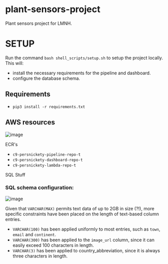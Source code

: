 # plant-sensors-project
Plant sensors project for LMNH.


# SETUP
Run the command `bash shell_scripts/setup.sh` to setup the project locally.
This will:
- install the necessary requirements for the pipeline and dashboard.
- configure the database schema.

## Requirements
- `pip3 install -r requirements.txt`

## AWS resources
![image](https://github.com/clv1/plant-sensors-project/assets/89152728/b421ddac-daee-4534-aa3d-169f9378daff)

ECR's
- `c9-persnickety-pipeline-repo-t`
- `c9-persnickety-dashboard-repo-t`
- `c9-persnickety-lambda-repo-t`

SQL Stuff

### SQL schema configuration:
![image](https://github.com/clv1/plant-sensors-project/assets/89152728/04c381bd-8713-40df-a94e-d5a16f6d338f)

Given that `VARCHAR(MAX)` permits text data of up to 2GB in size (?!), more specific constraints 
have been placed on the length of text-based column entries. 
- `VARCHAR(100)` has been applied uniformly to most entries, such as `town`, `email` and `continent`.
- `VARCHAR(300)` has been applied to the `image_url` column, since it can easily exceed 100 characters in length.
- `VARCHAR(3)` has been applied to country_abbreviation, since it is always three characters in length.

